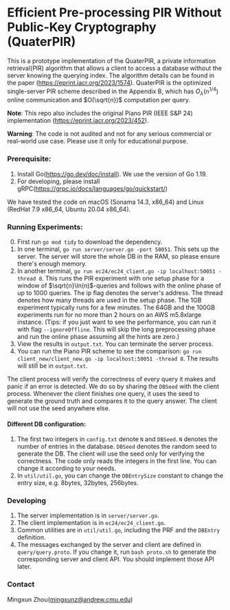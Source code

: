 # Efficient Pre-processing PIR Without Public-Key Cryptography (QuaterPIR)
This is a prototype implementation of the QuaterPIR, a private information retrieval(PIR) algorithm that allows a client to access a database without the server knowing the querying index.
The algorithm details can be found in the paper (https://eprint.iacr.org/2023/1574).
QuaterPIR is the optimized single-server PIR scheme described in the Appendix B, which has $O_\lambda(n^{1/4})$ online communication and $O(\sqrt{n})$ computation per query.

**Note**: This repo also includes the original Piano PIR (IEEE S&P 24) implementation (https://eprint.iacr.org/2023/452).

**Warning**: The code is not audited and not for any serious commercial or real-world use case. Please use it only for educational purpose.

### Prerequisite:
1. Install Go(https://go.dev/doc/install). We use the version of Go 1.19.
2. For developing, please install gRPC(https://grpc.io/docs/languages/go/quickstart/)

We have tested the code on macOS (Sonama 14.3, x86_64) and Linux (RedHat 7.9 x86_64, Ubuntu 20.04 x86_64). 

### Running Experiments:
0. First run `go mod tidy` to download the dependency.
1. In one terminal, `go run server/server.go -port 50051`. This sets up the server. The server will store the whole DB in the RAM, so please ensure there's enough memory.
2. In another terminal, `go run ec24/ec24_client.go -ip localhost:50051 -thread 8`. This runs the PIR experiment with one setup phase for a window of $\sqrt{n}\ln(n)$-queries and follows with the online phase of up to 1000 queries. The ip flag denotes the server's address. The thread denotes how many threads are used in the setup phase. The 1GB experiment typically runs for a few minutes. The 64GB and the 100GB experiments run for no more than 2 hours on an AWS m5.8xlarge instance. (Tips: if you just want to see the performance, you can run it with flag `--ignoreOffline`. This will skip the long preprocessing phase and run the online phase assuming all the hints are zero.)
3. View the results in `output.txt`. You can terminate the server process.
4. You can run the Piano PIR scheme to see the comparison: `go run client_new/client_new.go -ip localhost:50051 -thread 8`. The results will still be in `output.txt`.

The client process will verify the correctness of every query it makes and panic if an error is detected. 
We do so by sharing the `DBSeed` with the client process. Whenever the client finishes one query, it uses the seed to generate the ground truth and compares it to the query answer. The client will not use the seed anywhere else.

#### Different DB configuration:
1. The first two integers in `config.txt` denote `N` and `DBSeed`. `N` denotes the number of entries in the database. `DBSeed` denotes the random seed to generate the DB. The client will use the seed only for verifying the correctness. The code only reads the integers in the first line. You can change it according to your needs.
2. In `util/util.go`, you can change the `DBEntrySize` constant to change the entry size, e.g. 8bytes, 32bytes, 256bytes.

### Developing
1. The server implementation is in `server/server.go`.
2. The client implementation is in `ec24/ec24_client.go`.
3. Common utilities are in `util/util.go`, including the PRF and the `DBEntry` definition.
4. The messages exchanged by the server and client are defined in `query/query.proto`. If you change it, run `bash proto.sh` to generate the corresponding server and client API. You should implement those API later.

### Contact
Mingxun Zhou(mingxunz@andrew.cmu.edu)
